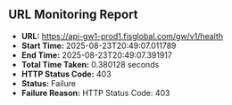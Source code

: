 ## URL Monitoring Report

- **URL:** https://api-gw1-prod1.fisglobal.com/gw/v1/health
- **Start Time:** 2025-08-23T20:49:07.011789
- **End Time:** 2025-08-23T20:49:07.391917
- **Total Time Taken:** 0.380128 seconds
- **HTTP Status Code:** 403
- **Status:** Failure
- **Failure Reason:** HTTP Status Code: 403

